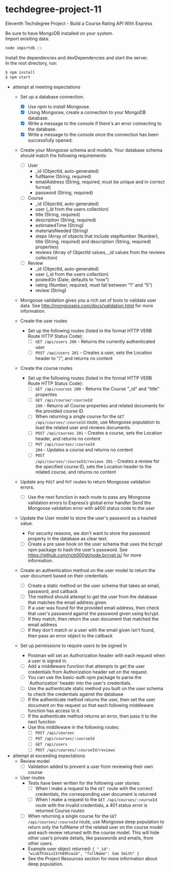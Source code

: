 # techdegree-project-11
Eleventh Techdegree Project - Build a Course Rating API With Express

Be sure to have MongoDB installed on your system.<br>
Import exisiting data:
```javascript
node importdb.js
```
Install the dependencies and devDependencies and start the server.<br>
In the root directory, run:
```sh
$ npm install
$ npm start
```

* attempt at meeting expectations
    * Set up a database connection.
        - [X] Use npm to install Mongoose.
        - [X] Using Mongoose, create a connection to your MongoDB database.
        - [X] Write a message to the console if there's an error connecting to the database.
        - [X] Write a message to the console once the connection has been successfully opened.

    * Create your Mongoose schema and models. Your database schema should match the following requirements:

        - [ ] User
            <ul>
                <li>_id (ObjectId, auto-generated)</li>
                <li>fullName (String, required)</li>
                <li>emailAddress (String, required, must be unique and in correct format)</li>
                <li>password (String, required)</li>
            </ul>
        - [ ] Course
            <ul>
                <li>_id (ObjectId, auto-generated)</li>
                <li>user (_id from the users collection)</li>
                <li>title (String, required)</li>
                <li>description (String, required)</li>
                <li>estimatedTime (String)</li>
                <li>materialsNeeded (String)</li>
                <li>steps (Array of objects that include stepNumber (Number), title (String, required) and description (String, required) properties)</li>
                <li>reviews (Array of ObjectId values, _id values from the reviews collection)</li>
            </ul>
        - [ ] Review
            <ul>
            <li>_id (ObjectId, auto-generated)</li>
            <li>user (_id from the users collection)</li>
            <li>postedOn (Date, defaults to “now”)</li>
            <li>rating (Number, required, must fall between “1” and “5”)</li>
            <li>review (String)</li>
            </ul>
    * Mongoose validation gives you a rich set of tools to validate user data. See http://mongoosejs.com/docs/validation.html for more information.

    * Create the user routes

        * Set up the following routes (listed in the format HTTP VERB Route HTTP Status Code):
            - [ ] <code>GET /api/users 200</code> - Returns the currently authenticated user
            - [ ] <code>POST /api/users 201</code> - Creates a user, sets the Location header to "/", and returns no content

    * Create the course routes

        * Set up the following routes (listed in the format HTTP VERB Route HTTP Status Code):
            - [ ] <code>GET /api/courses 200</code> - Returns the Course "_id" and "title" properties
            - [ ] <code>GET /api/course/:courseId 200</code> - Returns all Course properties and related documents for the provided course ID
            - [ ] When returning a single course for the <code>GET /api/courses/:courseId</code> route, use Mongoose population to load the related user and reviews documents.
            - [ ] <code>POST /api/courses 201</code> - Creates a course, sets the Location header, and returns no content
            - [ ] <code>PUT /api/courses/:courseId 204</code> - Updates a course and returns no content
            - [ ] <code>POST /api/courses/:courseId/reviews 201</code> - Creates a review for the specified course ID, sets the Location header to the related course, and returns no content

    * Update any <code>POST</code> and <code>PUT</code> routes to return Mongoose validation errors.

        - [ ] Use the next function in each route to pass any Mongoose validation errors to Express’s global error handler
        Send the Mongoose validation error with a400 status code to the user

    * Update the User model to store the user's password as a hashed value.

        * For security reasons, we don't want to store the password property in the database as clear text.
        - [ ] Create a pre save hook on the user schema that uses the bcrypt npm package to hash the user's password.
        See https://github.com/ncb000gt/node.bcrypt.js/ for more information.

    * Create an authentication method on the user model to return the user document based on their credentials

        - [ ] Create a static method on the user schema that takes an email, password, and callback
        - [ ] The method should attempt to get the user from the database that matches the email address given.
        - [ ] If a user was found for the provided email address, then check that user's password against the password given using bcrypt.
        - [ ] If they match, then return the user document that matched the email address
        - [ ] If they don't match or a user with the email given isn’t found, then pass an error object to the callback

    * Set up permissions to require users to be signed in
        * Postman will set an Authorization header with each request when a user is signed in.
        - [ ] Add a middleware function that attempts to get the user credentials from Authorization header set on the request.
        - [ ] You can use the basic-auth npm package to parse the `Authorization' header into the user's credentials.
        - [ ] Use the authenticate static method you built on the user schema to check the credentials against the database
        - [ ] If the authenticate method returns the user, then set the user document on the request so that each following middleware function has access to it.
        - [ ] If the authenticate method returns an error, then pass it to the next function
        * Use this middleware in the following routes:
            - [ ] ```POST /api/courses```
            - [ ] ```PUT /api/courses/:courseId```
            - [ ] ```GET /api/users```
            - [ ] ```POST /api/courses/:courseId/reviews```

* attempt at exceeding expectations
    * Review model
        - [ ] Validation added to prevent a user from reviewing their own course
    * User routes
        * Tests have been written for the following user stories:
            - [ ] When I make a request to the <code>GET </code>route with the correct credentials, the corresponding user document is returned
            - [ ] When I make a request to the <code>GET /api/courses/:courseId</code> route with the invalid credentials, a 401 status error is returned
    Course routes
        - [ ] When returning a single course for the <code>GET /api/courses/:courseId</code> route, use Mongoose deep population to return only the fullName of the related user on the course model and each review returned with the course model. This will hide other user’s private details, like passwords and emails, from other users.
        * Example user object returned: <code>{ "_id": "wiubfh3eiu23rh89hcwib", "fullName": Sam Smith" } </code>
        * See the Project Resources section for more information about deep population.

